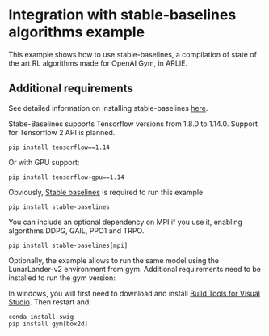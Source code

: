 # Integration with stable-baselines algorithms example

This example shows how to use stable-baselines, a compilation of state of the art RL algorithms made for OpenAI Gym, in ARLIE.

## Additional requirements

See detailed information on installing stable-baselines [here](https://github.com/hill-a/stable-baselines#installation).

Stabe-Baselines supports Tensorflow versions from 1.8.0 to 1.14.0. Support for Tensorflow 2 API is planned.

```console
pip install tensorflow==1.14
```

Or with GPU support:

```console
pip install tensorflow-gpu==1.14
```

Obviously, [Stable baselines](https://github.com/hill-a/stable-baselines) is required to run this example

```console
pip install stable-baselines
```

You can include an optional dependency on MPI if you use it, enabling algorithms DDPG, GAIL, PPO1 and TRPO.

```console
pip install stable-baselines[mpi]
```

Optionally, the example allows to run the same model using the LunarLander-v2 environment from gym. Additional requirements need to be installed to run the gym version:

In windows, you will first need to download and install [Build Tools for Visual Studio](https://www.scivision.dev/python-windows-visual-c-14-required/). Then restart and:

```console
conda install swig
pip install gym[box2d]
```
